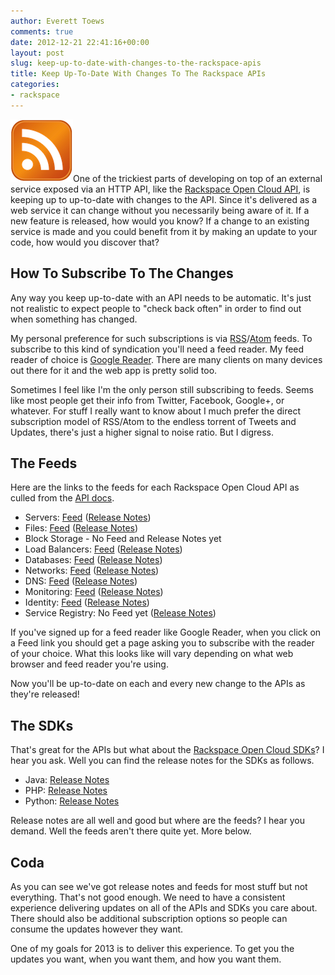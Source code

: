 ```yaml
---
author: Everett Toews
comments: true
date: 2012-12-21 22:41:16+00:00
layout: post
slug: keep-up-to-date-with-changes-to-the-rackspace-apis
title: Keep Up-To-Date With Changes To The Rackspace APIs
categories:
- rackspace
---
```


<img class="img-right" src="/img/posts/rss.png"/>One of the trickiest parts of developing on top of an external service exposed via an HTTP API, like the [Rackspace Open Cloud API](docs.rackspace.com/api/), is keeping up to up-to-date with changes to the API. Since it's delivered as a web service it can change without you necessarily being aware of it. If a new feature is released, how would you know? If a change to an existing service is made and you could benefit from it by making an update to your code, how would you discover that?

## How To Subscribe To The Changes

Any way you keep up-to-date with an API needs to be automatic. It's just not realistic to expect people to "check back often" in order to find out when something has changed.

My personal preference for such subscriptions is via [RSS](http://en.wikipedia.org/wiki/RSS)/[Atom](http://en.wikipedia.org/wiki/Atom_(standard)) feeds. To subscribe to this kind of syndication you'll need a feed reader. My feed reader of choice is [Google Reader](http://www.google.com/reader). There are many clients on many devices out there for it and the web app is pretty solid too.

Sometimes I feel like I'm the only person still subscribing to feeds. Seems like most people get their info from Twitter, Facebook, Google+, or whatever. For stuff I really want to know about I much prefer the direct subscription model of RSS/Atom to the endless torrent of Tweets and Updates, there's just a higher signal to noise ratio. But I digress.

## The Feeds

Here are the links to the feeds for each Rackspace Open Cloud API as culled from the [API docs](http://docs.rackspace.com/api/).

  * Servers: [Feed](http://docs.rackspace.com/servers/api/v2/cs-releasenotes/atom.xml) ([Release Notes](http://docs.rackspace.com/servers/api/v2/cs-releasenotes/content/ch_preface.html))
  * Files: [Feed](http://docs.rackspace.com/files/api/v1/cf-releasenotes/atom.xml) ([Release Notes](http://docs.rackspace.com/files/api/v1/cf-releasenotes/content/Dec05.html))
  * Block Storage - No Feed and Release Notes yet
  * Load Balancers: [Feed](http://docs.rackspace.com/loadbalancers/api/v1.0/clb-releasenotes/atom.xml) ([Release Notes](http://docs.rackspace.com/loadbalancers/api/v1.0/clb-releasenotes/content/doc_change_history.html))
  * Databases: [Feed](http://docs.rackspace.com/cdb/api/v1.0/cdb-releasenotes/atom.xml) ([Release Notes](http://docs.rackspace.com/cdb/api/v1.0/cdb-releasenotes/content/doc_change_history.html))
  * Networks: [Feed](http://docs.rackspace.com/servers/api/v2/cn-releasenotes/atom.xml) ([Release Notes](http://docs.rackspace.com/servers/api/v2/cn-releasenotes/content/ch_preface.html))
  * DNS: [Feed](http://docs.rackspace.com/cdns/api/v1.0/cdns-releasenotes/atom.xml) ([Release Notes](http://docs.rackspace.com/cdns/api/v1.0/cdns-releasenotes/content/doc_change_history.html))
  * Monitoring: [Feed](http://docs.rackspace.com/cm/api/v1.0/cm-releasenotes/atom.xml) ([Release Notes](http://docs.rackspace.com/cm/api/v1.0/cm-releasenotes/content/cmv1.0.a.html))
  * Identity: [Feed](http://docs.rackspace.com/auth/api/v2.0/auth-client-devguide/atom.xml) ([Release Notes](http://docs.rackspace.com/auth/api/v2.0/auth-client-devguide/content/Release_Notes-d1e140.html))
  * Service Registry: No Feed yet ([Release Notes](http://docs.rackspace.com/rsr/api/v1.0/sr-devguide/content/release-notes.html))

If you've signed up for a feed reader like Google Reader, when you click on a Feed link you should get a page asking you to subscribe with the reader of your choice. What this looks like will vary depending on what web browser and feed reader you're using.

Now you'll be up-to-date on each and every new change to the APIs as they're released!

## The SDKs

That's great for the APIs but what about the [Rackspace Open Cloud SDKs](http://docs.rackspace.com/sdks/guide/content/intro.html)? I hear you ask. Well you can find the release notes for the SDKs as follows.

  * Java: [Release Notes](http://www.jclouds.org/documentation/releasenotes/)
  * PHP: [Release Notes](https://github.com/rackspace/php-opencloud/blob/master/RELEASENOTES.md)
  * Python: [Release Notes](https://github.com/rackspace/pyrax/blob/master/RELEASENOTES.md)

Release notes are all well and good but where are the feeds? I hear you demand. Well the feeds aren't there quite yet. More below.

## Coda

As you can see we've got release notes and feeds for most stuff but not everything. That's not good enough. We need to have a consistent experience delivering updates on all of the APIs and SDKs you care about. There should also be additional subscription options so people can consume the updates however they want.

One of my goals for 2013 is to deliver this experience. To get you the updates you want, when you want them, and how you want them.
